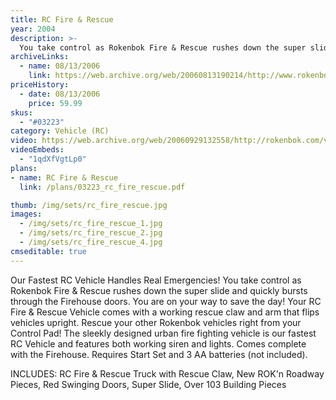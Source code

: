 ```yaml
---
title: RC Fire & Rescue
year: 2004
description: >-
  You take control as Rokenbok Fire & Rescue rushes down the super slide and quickly bursts through the Firehouse doors. You are on your way to save the day! Your RC Fire & Rescue Vehicle comes with a working rescue claw and arm that flips vehicles upright. Rescue your other Rokenbok vehicles right from your Control Pad!
archiveLinks:
  - name: 08/13/2006
    link: https://web.archive.org/web/20060813190214/http://www.rokenbok.com/catalog/pd_03223.html
priceHistory:
  - date: 08/13/2006
    price: 59.99
skus:
  - "#03223"
category: Vehicle (RC)
video: https://web.archive.org/web/20060929132558/http://rokenbok.com/vids/FireRok307KbSec.wmv
videoEmbeds:
  - "1qdXfVgtLp0"
plans:
- name: RC Fire & Rescue
  link: /plans/03223_rc_fire_rescue.pdf

thumb: /img/sets/rc_fire_rescue.jpg
images:
  - /img/sets/rc_fire_rescue_1.jpg
  - /img/sets/rc_fire_rescue_2.jpg
  - /img/sets/rc_fire_rescue_4.jpg
cmseditable: true
---
```

Our Fastest RC Vehicle Handles Real Emergencies!
You take control as Rokenbok Fire & Rescue rushes down the super slide and quickly bursts through the Firehouse doors. You are on your way to save the day! Your RC Fire & Rescue Vehicle comes with a working rescue claw and arm that flips vehicles upright. Rescue your other Rokenbok vehicles right from your Control Pad! The sleekly designed urban fire fighting vehicle is our fastest RC Vehicle and features both working siren and lights. Comes complete with the Firehouse. Requires Start Set and 3 AA batteries (not included).

INCLUDES:
RC Fire & Rescue Truck with Rescue Claw, New ROK'n Roadway Pieces, Red Swinging Doors, Super Slide, Over 103 Building Pieces
